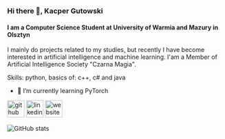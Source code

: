 ### Hi there 👋, Kacper Gutowski
#### I am a Computer Science Student at University of Warmia and Mazury in Olsztyn
I mainly do projects related to my studies, but recently I have become interested in artificial intelligence and machine learning. I'am a Member of Artificial Intelligence Society  "Czarna Magia".

Skills: python, basics of: c++, c# and java

- 🌱 I’m currently learning PyTorch 


[<img src='https://cdn.jsdelivr.net/npm/simple-icons@3.0.1/icons/github.svg' alt='github' height='40'>](https://github.com/Perunio)  [<img src='https://cdn.jsdelivr.net/npm/simple-icons@3.0.1/icons/linkedin.svg' alt='linkedin' height='40'>](https://www.linkedin.com/in/https://www.linkedin.com/in/kacper-gutowski-aa03062a4//)  [<img src='https://cdn.jsdelivr.net/npm/simple-icons@3.0.1/icons/icloud.svg' alt='website' height='40'>](https://www.linkedin.com/company/czarna-magia-student-artificial-inteligence-society/mycompany/)  

![GitHub stats](https://github-readme-stats.vercel.app/api?username=Perunio&show_icons=true)  

